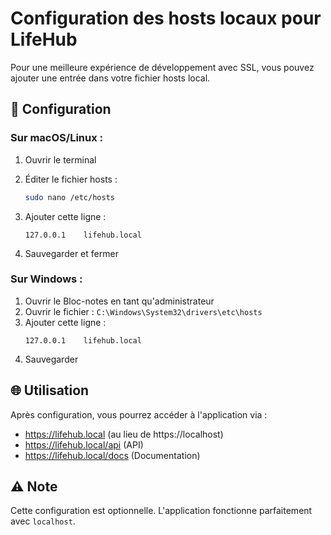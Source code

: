 # Configuration des hosts locaux pour LifeHub

Pour une meilleure expérience de développement avec SSL, vous pouvez ajouter une entrée dans votre fichier hosts local.

## 🔧 Configuration

### Sur macOS/Linux :

1. Ouvrir le terminal
2. Éditer le fichier hosts :
   ```bash
   sudo nano /etc/hosts
   ```

3. Ajouter cette ligne :
   ```
   127.0.0.1    lifehub.local
   ```

4. Sauvegarder et fermer

### Sur Windows :

1. Ouvrir le Bloc-notes en tant qu'administrateur
2. Ouvrir le fichier : `C:\Windows\System32\drivers\etc\hosts`
3. Ajouter cette ligne :
   ```
   127.0.0.1    lifehub.local
   ```
4. Sauvegarder

## 🌐 Utilisation

Après configuration, vous pourrez accéder à l'application via :
- https://lifehub.local (au lieu de https://localhost)
- https://lifehub.local/api (API)
- https://lifehub.local/docs (Documentation)

## ⚠️ Note

Cette configuration est optionnelle. L'application fonctionne parfaitement avec `localhost`. 